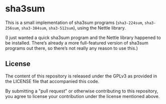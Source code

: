 sha3sum
=======

This is a small implementation of sha3sum programs (`sha3-224sum`, `sha3-256sum`, `sha3-384sum`, `sha3-512sum`), using the Nettle library.

(I just wanted a quick sha3sum program and the Nettle library happened to be installed. There’s already a more full-featured version of sha3sum programs out there, so there’s not really any reason to use this.)

License
-------

The content of this repository is released under the GPLv3
as provided in the LICENSE file that accompanied this code.

By submitting a "pull request" or otherwise contributing to
this repository, you agree to license your contribution under
the license mentioned above.
